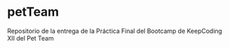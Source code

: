 # petTeam
Repositorio de la entrega de la Práctica Final del Bootcamp de KeepCoding XII del Pet Team
